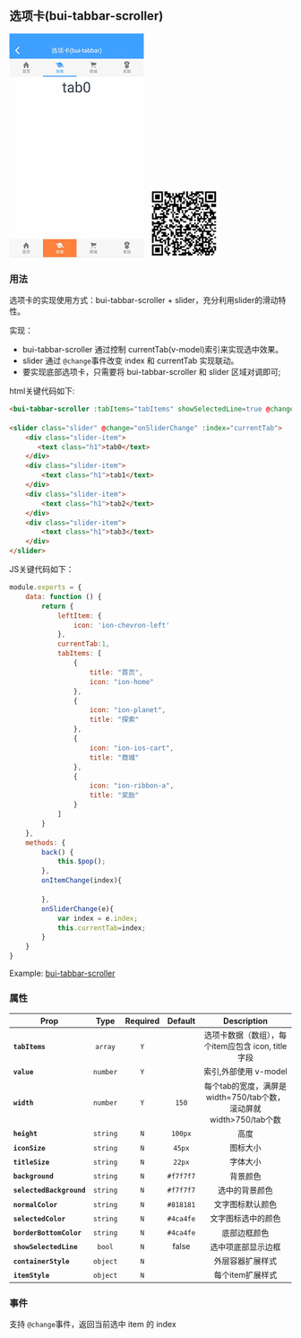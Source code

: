 ## 选项卡(bui-tabbar-scroller)

![](../assets/gif/tabbar-scroller.gif)&nbsp;&nbsp;&nbsp;<img src="../assets/qrcode/tabbar-scroller.png" alt="" width="120px">

### 用法

选项卡的实现使用方式：bui-tabbar-scroller + slider，充分利用slider的滑动特性。

实现：

* bui-tabbar-scroller 通过控制 currentTab(v-model)索引来实现选中效果。
* slider 通过 `@change`事件改变 index 和 currentTab 实现联动。
* 要实现底部选项卡，只需要将 bui-tabbar-scroller 和 slider 区域对调即可;

html关键代码如下:

```html
<bui-tabbar-scroller :tabItems="tabItems" showSelectedLine=true @change="onItemChange" v-model="currentTab"></bui-tabbar-scroller>

<slider class="slider" @change="onSliderChange" :index="currentTab">
    <div class="slider-item">
       <text class="h1">tab0</text>
    </div>
    <div class="slider-item">
        <text class="h1">tab1</text>
    </div>
    <div class="slider-item">
        <text class="h1">tab2</text>
    </div>
    <div class="slider-item">
        <text class="h1">tab3</text>
    </div>
</slider>

```

JS关键代码如下：

```javascript
module.exports = {
    data: function () {
        return {
            leftItem: {
                icon: 'ion-chevron-left'
            },
            currentTab:1,
            tabItems: [
                {
                    title: "首页",
                    icon: "ion-home"
                },
                {
                    icon: "ion-planet",
                    title: "探索"
                },
                {
                    icon: "ion-ios-cart",
                    title: "商城"
                },
                {
                    icon: "ion-ribbon-a",
                    title: "奖励"
                }
            ]
        }
    },
    methods: {
        back() {
            this.$pop();
        },
        onItemChange(index){

        },
        onSliderChange(e){
            var index = e.index;
            this.currentTab=index;
        }
    }
}
```

Example: [bui-tabbar-scroller](https://github.com/bingo-oss/bui-weex-sample/blob/master/src/views/example/tabbar-scroller-demo.vue)

### 属性

| Prop | Type | Required | Default | Description |
| ---- |:----:|:---:|:-------:| :----------:|
| **`tabItems `** | `array` | `Y` |  | 选项卡数据（数组），每个item应包含 icon, title 字段 |
| **`value`** | `number` | `Y` |  | 索引,外部使用 v-model |
| **`width`** | `number` | `Y` | `150` | 每个tab的宽度，满屏是width=750/tab个数，滚动屏就width>750/tab个数 |
| **`height`** | `string` | `N` | `100px` | 高度 |
| **`iconSize`** | `string` | `N` | `45px` | 图标大小 |
| **`titleSize`** | `string` | `N` | `22px` | 字体大小 |
| **`background`** | `string` | `N` | `#f7f7f7` | 背景颜色 |
| **`selectedBackground`** | `string` | `N` | `#f7f7f7` | 选中的背景颜色 |
| **`normalColor`** | `string` | `N` | `#818181` | 文字图标默认颜色 |
| **`selectedColor`** | `string` | `N` | `#4ca4fe` | 文字图标选中的颜色 |
| **`borderBottomColor`** | `string` | `N` | `#4ca4fe` | 底部边框颜色 |
| **`showSelectedLine`** | `bool` | `N` | false | 选中项底部显示边框 |
| **`containerStyle`** | `object` | `N` |  | 外层容器扩展样式 |
| **`itemStyle`** | `object` | `N` |  | 每个item扩展样式 |


### 事件

支持 `@change`事件，返回当前选中 item 的 index
